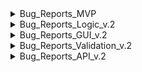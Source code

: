 <details>
<summary>Bug_Reports_MVP</summary>


|№ |Bug_Reports_MVP                                                          |
|--|-------------------------------------------------------------------------|
|1 |[BUG-1](https://github.com/car-parking-tracking/QA_Bug_Reports/issues/1)  
|2 |[BUG-2](https://github.com/car-parking-tracking/QA_Bug_Reports/issues/2)  
|3 |[BUG-3](https://github.com/car-parking-tracking/QA_Bug_Reports/issues/3)  
|4 |[BUG-4](https://github.com/car-parking-tracking/QA_Bug_Reports/issues/4)  
|5 |[BUG-5](https://github.com/car-parking-tracking/QA_Bug_Reports/issues/5)  
|6 |[BUG-6](https://github.com/car-parking-tracking/QA_Bug_Reports/issues/6)  
|7 |[BUG-7](https://github.com/car-parking-tracking/QA_Bug_Reports/issues/7)  
|8 |[BUG-8](https://github.com/car-parking-tracking/QA_Bug_Reports/issues/8)  
|9 |[BUG-9](https://github.com/car-parking-tracking/QA_Bug_Reports/issues/9)  
|10|[BUG-10](https://github.com/car-parking-tracking/QA_Bug_Reports/issues/10)  
|11|[BUG-11](https://github.com/car-parking-tracking/QA_Bug_Reports/issues/11)  
|12|[BUG-12](https://github.com/car-parking-tracking/QA_Bug_Reports/issues/12)  
|13|[BUG-13](https://github.com/car-parking-tracking/QA_Bug_Reports/issues/13)  
|14|[BUG-14](https://github.com/car-parking-tracking/QA_Bug_Reports/issues/14)  
|15|[BUG-15](https://github.com/car-parking-tracking/QA_Bug_Reports/issues/15)  

</details>

<details>
<summary>Bug_Reports_Logic_v.2</summary>
  
|№ |Bug_Reports_v.2                                                              |
|--|--------------------------------------------------------------------------|
|1|[BUG-16](https://github.com/car-parking-tracking/QA_Bug_Reports/issues/16)|
|2|[BUG-30](https://github.com/car-parking-tracking/QA_Bug_Reports/issues/30)
|3|[BUG-50](https://github.com/car-parking-tracking/QA_Bug_Reports/issues/50#issue-1920939596)
|4|[BUG-51](https://github.com/car-parking-tracking/QA_Bug_Reports/issues/51#issue-1920944894)
|5|[BUG-52](https://github.com/car-parking-tracking/QA_Bug_Reports/issues/52#issue-1920954915)
|5|[BUG-54](https://github.com/car-parking-tracking/QA_Bug_Reports/issues/54#issue-1943386434)
|6|[BUG-58](https://github.com/car-parking-tracking/QA_Bug_Reports/issues/58#issue-1952609745)


</details>

<details>
<summary>Bug_Reports_GUI_v.2</summary>
  
|№ |Bug_Reports_v.2                                                            |
|--|--------------------------------------------------------------------------|
|1|[BUG-17](https://github.com/car-parking-tracking/QA_Bug_Reports/issues/17#issue-1906647662)
|2|[BUG-18](https://github.com/car-parking-tracking/QA_Bug_Reports/issues/18#issue-1907193664)
|3|[BUG-19](https://github.com/car-parking-tracking/QA_Bug_Reports/issues/19#issue-1907433100)
|4|[BUG-20](https://github.com/car-parking-tracking/QA_Bug_Reports/issues/20#issue-1908676544)
|5|[BUG-21](https://github.com/car-parking-tracking/QA_Bug_Reports/issues/21#issue-1908782637)
|6|[BUG-22](https://github.com/car-parking-tracking/QA_Bug_Reports/issues/22#issue-1908820685)
|7|[BUG-33](https://github.com/car-parking-tracking/QA_Bug_Reports/issues/33#issue-1919069541)
|8|[BUG-34](https://github.com/car-parking-tracking/QA_Bug_Reports/issues/34#issue-1920348511)
|9|[BUG-35](https://github.com/car-parking-tracking/QA_Bug_Reports/issues/35#issue-1920357910)
|10|[BUG-49](https://github.com/car-parking-tracking/QA_Bug_Reports/issues/49#issue-1920841706)
|11|[BUG-53](https://github.com/car-parking-tracking/QA_Bug_Reports/issues/53#issue-1931810380)
|12|[BUG-55](https://github.com/car-parking-tracking/QA_Bug_Reports/issues/55)

</details>

<details>
<summary>Bug_Reports_Validation_v.2</summary>
  
|№ |Bug_Reports_v.2                                                                |
|--|--------------------------------------------------------------------------|
|1|[BUG-23](https://github.com/car-parking-tracking/QA_Bug_Reports/issues/23#issue-1908992506)
|2|[BUG-24](https://github.com/car-parking-tracking/QA_Bug_Reports/issues/24#issue-1909831021)
|3|[BUG-25](https://github.com/car-parking-tracking/QA_Bug_Reports/issues/25#issue-1909868621)
|4|[BUG-26](https://github.com/car-parking-tracking/QA_Bug_Reports/issues/26#issue-1909877147)
|5|[BUG-27](https://github.com/car-parking-tracking/QA_Bug_Reports/issues/27#issue-1909883964)
|6|[BUG-29](https://github.com/car-parking-tracking/QA_Bug_Reports/issues/29#issue-1909911070)
|7|[BUG-31](https://github.com/car-parking-tracking/QA_Bug_Reports/issues/31)
|8|[BUG-32](https://github.com/car-parking-tracking/QA_Bug_Reports/issues/32)
|9|[BUG-36](https://github.com/car-parking-tracking/QA_Bug_Reports/issues/36#issue-1920369707)
|10|[BUG-37](https://github.com/car-parking-tracking/QA_Bug_Reports/issues/37)
|11|[BUG-38](https://github.com/car-parking-tracking/QA_Bug_Reports/issues/38)
|12|[BUG-39](https://github.com/car-parking-tracking/QA_Bug_Reports/issues/39)
|13|[BUG-40](https://github.com/car-parking-tracking/QA_Bug_Reports/issues/40)
|14|[BUG-41](https://github.com/car-parking-tracking/QA_Bug_Reports/issues/41)
|15|[BUG-42](https://github.com/car-parking-tracking/QA_Bug_Reports/issues/42)
|16|[BUG-43](https://github.com/car-parking-tracking/QA_Bug_Reports/issues/43)
|17|[BUG-44](https://github.com/car-parking-tracking/QA_Bug_Reports/issues/44)
|18|[BUG-45](https://github.com/car-parking-tracking/QA_Bug_Reports/issues/45)
|19|[BUG-46](https://github.com/car-parking-tracking/QA_Bug_Reports/issues/46)
|20|[BUG-47](https://github.com/car-parking-tracking/QA_Bug_Reports/issues/47)
|21|[BUG-48](https://github.com/car-parking-tracking/QA_Bug_Reports/issues/48)
|22|[BUG-56](https://github.com/car-parking-tracking/QA_Bug_Reports/issues/56#issue-1952350529)
|23|[BUG-57](https://github.com/car-parking-tracking/QA_Bug_Reports/issues/57#issue-1952418050)


</details>

<details>
<summary>Bug_Reports_API_v.2</summary>
  
|№ |Bug_Reports_v.2                                                                |
|--|--------------------------------------------------------------------------|
|28|[BUG-28](https://github.com/car-parking-tracking/QA_Bug_Reports/issues/28)
</details>
